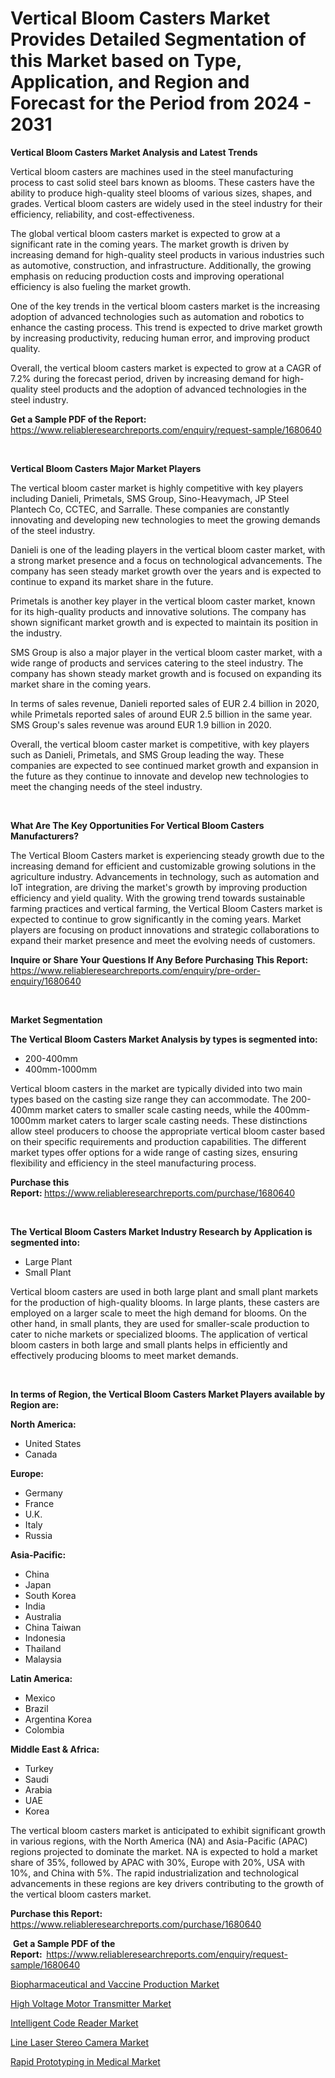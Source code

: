 <p><h1>Vertical Bloom Casters Market Provides Detailed Segmentation of this Market based on Type, Application, and Region and Forecast for the Period from 2024 - 2031</h1></p><p><strong>Vertical Bloom Casters Market Analysis and Latest Trends</strong></p>
<p><p>Vertical bloom casters are machines used in the steel manufacturing process to cast solid steel bars known as blooms. These casters have the ability to produce high-quality steel blooms of various sizes, shapes, and grades. Vertical bloom casters are widely used in the steel industry for their efficiency, reliability, and cost-effectiveness.</p><p>The global vertical bloom casters market is expected to grow at a significant rate in the coming years. The market growth is driven by increasing demand for high-quality steel products in various industries such as automotive, construction, and infrastructure. Additionally, the growing emphasis on reducing production costs and improving operational efficiency is also fueling the market growth.</p><p>One of the key trends in the vertical bloom casters market is the increasing adoption of advanced technologies such as automation and robotics to enhance the casting process. This trend is expected to drive market growth by increasing productivity, reducing human error, and improving product quality.</p><p>Overall, the vertical bloom casters market is expected to grow at a CAGR of 7.2% during the forecast period, driven by increasing demand for high-quality steel products and the adoption of advanced technologies in the steel industry.</p></p>
<p><strong>Get a Sample PDF of the Report:&nbsp;</strong> <a href="https://www.reliableresearchreports.com/enquiry/request-sample/1680640">https://www.reliableresearchreports.com/enquiry/request-sample/1680640</a></p>
<p>&nbsp;</p>
<p><strong>Vertical Bloom Casters Major Market Players</strong></p>
<p><p>The vertical bloom caster market is highly competitive with key players including Danieli, Primetals, SMS Group, Sino-Heavymach, JP Steel Plantech Co, CCTEC, and Sarralle. These companies are constantly innovating and developing new technologies to meet the growing demands of the steel industry.</p><p>Danieli is one of the leading players in the vertical bloom caster market, with a strong market presence and a focus on technological advancements. The company has seen steady market growth over the years and is expected to continue to expand its market share in the future.</p><p>Primetals is another key player in the vertical bloom caster market, known for its high-quality products and innovative solutions. The company has shown significant market growth and is expected to maintain its position in the industry.</p><p>SMS Group is also a major player in the vertical bloom caster market, with a wide range of products and services catering to the steel industry. The company has shown steady market growth and is focused on expanding its market share in the coming years.</p><p>In terms of sales revenue, Danieli reported sales of EUR 2.4 billion in 2020, while Primetals reported sales of around EUR 2.5 billion in the same year. SMS Group's sales revenue was around EUR 1.9 billion in 2020.</p><p>Overall, the vertical bloom caster market is competitive, with key players such as Danieli, Primetals, and SMS Group leading the way. These companies are expected to see continued market growth and expansion in the future as they continue to innovate and develop new technologies to meet the changing needs of the steel industry.</p></p>
<p>&nbsp;</p>
<p><strong>What Are The Key Opportunities For Vertical Bloom Casters Manufacturers?</strong></p>
<p><p>The Vertical Bloom Casters market is experiencing steady growth due to the increasing demand for efficient and customizable growing solutions in the agriculture industry. Advancements in technology, such as automation and IoT integration, are driving the market's growth by improving production efficiency and yield quality. With the growing trend towards sustainable farming practices and vertical farming, the Vertical Bloom Casters market is expected to continue to grow significantly in the coming years. Market players are focusing on product innovations and strategic collaborations to expand their market presence and meet the evolving needs of customers.</p></p>
<p><strong>Inquire or Share Your Questions If Any Before Purchasing This Report:</strong> <a href="https://www.reliableresearchreports.com/enquiry/pre-order-enquiry/1680640">https://www.reliableresearchreports.com/enquiry/pre-order-enquiry/1680640</a></p>
<p>&nbsp;</p>
<p><strong>Market Segmentation</strong></p>
<p><strong>The Vertical Bloom Casters Market Analysis by types is segmented into:</strong></p>
<p><ul><li>200-400mm</li><li>400mm-1000mm</li></ul></p>
<p><p>Vertical bloom casters in the market are typically divided into two main types based on the casting size range they can accommodate. The 200-400mm market caters to smaller scale casting needs, while the 400mm-1000mm market caters to larger scale casting needs. These distinctions allow steel producers to choose the appropriate vertical bloom caster based on their specific requirements and production capabilities. The different market types offer options for a wide range of casting sizes, ensuring flexibility and efficiency in the steel manufacturing process.</p></p>
<p><strong>Purchase this Report:&nbsp;</strong><a href="https://www.reliableresearchreports.com/purchase/1680640">https://www.reliableresearchreports.com/purchase/1680640</a></p>
<p>&nbsp;</p>
<p><strong>The Vertical Bloom Casters Market Industry Research by Application is segmented into:</strong></p>
<p><ul><li>Large Plant</li><li>Small Plant</li></ul></p>
<p><p>Vertical bloom casters are used in both large plant and small plant markets for the production of high-quality blooms. In large plants, these casters are employed on a larger scale to meet the high demand for blooms. On the other hand, in small plants, they are used for smaller-scale production to cater to niche markets or specialized blooms. The application of vertical bloom casters in both large and small plants helps in efficiently and effectively producing blooms to meet market demands.</p></p>
<p>&nbsp;</p>
<p><strong>In terms of Region, the Vertical Bloom Casters Market Players available by Region are:</strong></p>
<p>
    <p> <strong> North America: </strong>
        <ul>
            <li>United States</li>
            <li>Canada</li>
        </ul>
        </p> 
    <p> <strong> Europe: </strong>
        <ul>
            <li>Germany</li>
            <li>France</li>
            <li>U.K.</li>
            <li>Italy</li>
            <li>Russia</li>
        </ul>
        </p> 
    <p> <strong> Asia-Pacific: </strong>
        <ul>
            <li>China</li>
            <li>Japan</li>
            <li>South Korea</li>
            <li>India</li>
            <li>Australia</li>
            <li>China Taiwan</li>
            <li>Indonesia</li>
            <li>Thailand</li>
            <li>Malaysia</li>
        </ul>
        </p> 
    <p> <strong> Latin America: </strong>
        <ul>
            <li>Mexico</li>
            <li>Brazil</li>
            <li>Argentina Korea</li>
            <li>Colombia</li>
        </ul>
        </p> 
    <p> <strong> Middle East & Africa: </strong>
        <ul>
            <li>Turkey</li>
            <li>Saudi</li>
            <li>Arabia</li>
            <li>UAE</li>
            <li>Korea</li>
        </ul>
    </p>
    </p>
<p><p>The vertical bloom casters market is anticipated to exhibit significant growth in various regions, with the North America (NA) and Asia-Pacific (APAC) regions projected to dominate the market. NA is expected to hold a market share of 35%, followed by APAC with 30%, Europe with 20%, USA with 10%, and China with 5%. The rapid industrialization and technological advancements in these regions are key drivers contributing to the growth of the vertical bloom casters market.</p></p>
<p><strong>Purchase this Report: </strong><a href="https://www.reliableresearchreports.com/purchase/1680640">https://www.reliableresearchreports.com/purchase/1680640</a></p>
<p>&nbsp;<strong>Get a Sample PDF of the Report:&nbsp;&nbsp;</strong><a href="https://www.reliableresearchreports.com/enquiry/request-sample/1680640">https://www.reliableresearchreports.com/enquiry/request-sample/1680640</a></p>
<p><strong></strong></p>
<p><p><a href="https://medium.com/@blockchainbaron55/analyzing-biopharmaceutical-and-vaccine-production-market-global-industry-perspective-and-forecast-846d83da8735">Biopharmaceutical and Vaccine Production Market</a></p><p><a href="https://github.com/jerrycopelandthomaswsqd8q/Market-Research-Report-List-1/blob/main/high-voltage-motor-transmitter-market.md">High Voltage Motor Transmitter Market</a></p><p><a href="https://issuu.com/reportprime-2/docs/intelligent-code-reader-market-size-2030.pptx">Intelligent Code Reader Market</a></p><p><a href="https://issuu.com/reportprime-2/docs/line-laser-stereo-camera-market-size-2030.pptx">Line Laser Stereo Camera Market</a></p><p><a href="https://medium.com/@blockchainbaron55/rapid-prototyping-in-medical-market-furnishes-information-on-market-share-market-trends-and-d7a64a3b718b">Rapid Prototyping in Medical Market</a></p></p>